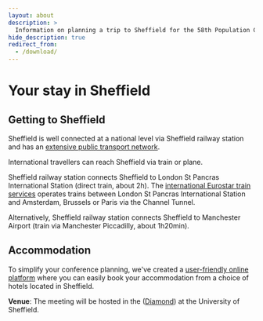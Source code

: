 ```yaml
---
layout: about
description: >
  Information on planning a trip to Sheffield for the 58th Population Genetics Group meeting
hide_description: true
redirect_from:
  - /download/
---
```


# Your stay in Sheffield

## Getting to Sheffield

Sheffield is well connected at a national level via Sheffield railway station and has an [extensive public transport network](https://www.sheffield.ac.uk/visitors/maps-travel/public-transport).

International travellers can reach Sheffield via train or plane.

Sheffield railway station connects Sheffield to London St Pancras International Station (direct train, about 2h). The [international Eurostar train services](https://www.eurostar.com/uk-en) operates trains between London St Pancras International Station and Amsterdam, Brussels or Paris via the Channel Tunnel.

Alternatively, Sheffield railway station connects Sheffield to Manchester Airport (train via Manchester Piccadilly, about 1h20min).

## Accommodation 

To simplify your conference planning, we've created a [user-friendly online platform](https://book.passkey.com/e/50775686?utm_source=9279439&utm_medium=email&utm_campaign=295518455&trkid=587581218&linkid=3436885411) where you can easily book your accommodation from a choice of hotels located in Sheffield.

**Venue**: The meeting will be hosted in the ([Diamond](https://www.sheffield.ac.uk/library/buildings/diamond)) at the University of Sheffield.


